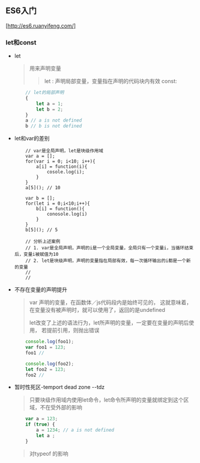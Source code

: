 ## ES6入门
[http://es6.ruanyifeng.com/]
### let和const
+ let
	> 用来声明变量
	>> let : 声明局部变量，变量指在声明的代码块内有效
	>> const: 

	```js
		// let的局部声明
		{
			let a = 1;
			let b = 2;
		}
		a // a is not defined
		b // b is not defined
	```
+ let和var的差别
	```
		// var是全局声明，let是块级作用域
		var a = [];
		for(var i = 0; i<10; i++){
			a[i] = function(i){
				cosole.log(i);
			}
		}
		a[5](); // 10

		var b = [];
		for(let i = 0;i<10;i++){
			b[i] = function(){
				conosole.log(i)
			}
		}
		b[5](); // 5

		// 分析上述案例
		// 1. var是全局声明，声明的i是一个全局变量，全局只有一个变量i，当循环结束后，变量i被赋值为10
		// 2. let是块级声明，声明的变量指在局部有效，每一次循环输出的i都是一个新的变量
		//
		//
	```
+ 不存在变量的声明提升
	> var 声明的变量，在函数体／js代码段内是始终可见的，
	这就意味着，在变量没有被声明时，就可以使用了，返回的是undefined
	> 
	> let改变了上述的语法行为，let所声明的变量，一定要在变量的声明后使用，
	若提前引用，则抛出错误
	```js
		console.log(foo1);
		var foo1 = 123;
		foo1 //

		console.log(foo2);
		let foo2 = 123; 
		foo2 //
	```
+ 暂时性死区-temport dead zone --tdz
	> 只要块级作用域内使用let命令，let命令所声明的变量就绑定到这个区域，不在受外部的影响
	```js
		var a = 123;
		if (true) {
			a = 1234; // a is not defined
			let a ;
		}
	```
	> 对typeof 的影响
	>>
	>>